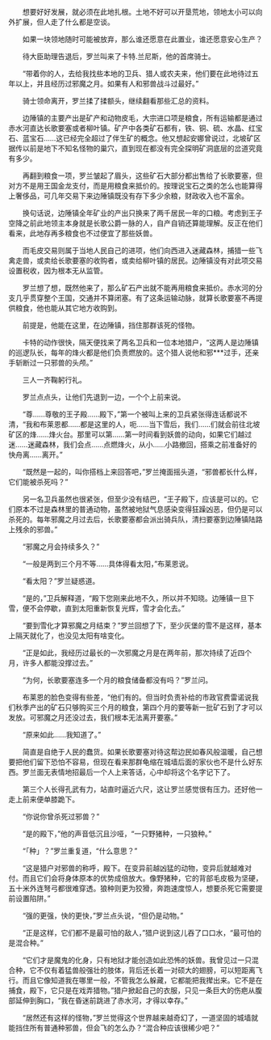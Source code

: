 　　想要好好发展，就必须在此地扎根。土地不好可以开垦荒地，领地太小可以向外扩展，但人走了什么都是空谈。

　　如果一块领地随时可能被放弃，那么谁还愿意在此置业，谁还愿意安心生产？

　　待大臣助理告退后，罗兰叫来了卡特.兰尼斯，他的首席骑士。

　　“带着你的人，去给我找些本地的卫兵、猎人或农夫来，他们要在此地待过五年以上，并且经历过邪魔之月。如果有人和邪兽战斗过最好。”

　　骑士领命离开，罗兰揉了揉额头，继续翻看那些汇总的资料。

　　边陲镇的主要产出是矿产和动物皮毛，大宗进口项是粮食，所有运输都是通过赤水河直达长歌要塞或者柳叶镇。矿产中各类矿石都有，铁、铜、硫、水晶、红宝石、蓝宝石……这已经完全超过了伴生矿的概念。他又想起安娜曾说过，北坡矿区据传以前是地下不知名怪物的巢穴，直到现在都没有完全探明矿洞底层的岔道究竟有多少。

　　再翻到粮食一项，罗兰皱起了眉头，这些矿石大部分都出售给了长歌要塞，但对方不是用王国金龙支付，而是用粮食来抵价的。按理说宝石之类的怎么也能算得上奢侈品，可几年交易下来边陲镇既没有存下多少余粮，财政收入也不富余。

　　换句话说，边陲镇全年矿业的产出只换来了两千居民一年的口粮。考虑到王子空降之前此地领主本身就是长歌公爵一脉的人，自产自销还算能理解。反正在他们看来，此地存再多粮食也不过便宜了那些妖兽。

　　而毛皮交易则属于当地人民自己的进项，他们向西进入迷藏森林，捕猎一些飞禽走兽，或卖给长歌要塞的收购者，或卖给柳叶镇的居民。边陲镇没有对此项交易设置税收，因为根本无从监管。

　　罗兰想了想，既然他来了，那么矿石产出就不能再用粮食来抵价。赤水河的分支几乎贯穿整个王国，交通并不算闭塞。有了这条运输动脉，就算长歌要塞不再提供粮食，他也能从其它地方收购到。

　　前提是，他能在这里，在边陲镇，挡住那群该死的怪物。

　　卡特的动作很快，隔天便找来了两名卫兵和一位本地猎户，“这两人是边陲镇的巡逻队长，每年的烽火都是他们负责燃放的。这个猎人说他和邪***过手，还亲手斩断过一只邪兽的头颅。”

　　三人一齐鞠躬行礼。

　　罗兰点点头，让他们先退到一边，一个个上前来说。

　　“尊……尊敬的王子殿……殿下，”第一个被叫上来的卫兵紧张得连话都说不清，“我和布莱恩都……都是这里的人，呃……当下雪后，我们……们就会前往北坡矿区的烽……烽火台。那里可以第……第一时间看到妖兽的动向，如果它们越过迷……迷藏森林，我们会点……点燃烽火，从小……小路撤回，搭乘之前准备好的快舟离……离开。”

　　“既然是一起的，叫你搭档上来回答吧，”罗兰掩面摇头道，“邪兽都长什么样，它们能被杀死吗？”

　　另一名卫兵虽然也很紧张，但至少没有结巴，“王子殿下，应该是可以的。它们原本不过是森林里的普通动物，虽然被地狱气息感染变得狂躁凶恶，但仍是可以杀死的。每年邪魔之月过去后，长歌要塞都会派出骑兵队，清扫要塞到边陲镇陆路上残余的邪兽。”

　　“邪魔之月会持续多久？”

　　“一般是两到三个月不等……具体得看太阳，”布莱恩说。

　　“看太阳？”罗兰疑惑道。

　　“是的，”卫兵解释道，“殿下您刚来此地不久，所以并不知晓。边陲镇一旦下雪，便不会停歇，直到太阳重新恢复光辉，雪才会化去。”

　　“要到雪化才算邪魔之月结束？”罗兰回想了下，至少灰堡的雪不是这样，基本上隔天就化了，也没见太阳有啥变化。

　　“正是如此，我经历过最长的一次邪魔之月是在两年前，那次持续了近四个月，许多人都能没撑过去。”

　　“为何，长歌要塞连多一个月的粮食储备都没有吗？”罗兰问。

　　布莱恩的脸色变得有些差，“他们有的。但当时负责补给的市政官费雷诺说我们秋季产出的矿石只够购买三个月的粮食，第四个月的要等新一批矿石到了才可以发放。可邪魔之月还没过去，我们根本无法离开要塞。”

　　“原来如此……我知道了。”

　　简直是自绝于人民的蠢货。如果长歌要塞对待这帮边民如春风般温暖，自己想要把他们留下恐怕不容易，但现在看来那群龟缩在城墙后面的家伙也不是什么好东西。罗兰面无表情地招最后一个人上来答话，心中却将这个名字记下了。

　　第三个人长得孔武有力，站直时逼近六尺，这让罗兰感觉很有压力。还好他一走上前来便单膝跪下。

　　“你说你曾杀死过邪兽？”

　　“是的殿下，”他的声音低沉且沙哑，“一只野猪种，一只狼种。”

　　“「种」？”罗兰重复道，“什么意思？”

　　“这是猎户对邪兽的称呼，殿下。在变异前越凶猛的动物，变异后就越难对付。而且它们会将身体原本的优势成倍放大。像野猪种，它的背部毛皮极为坚硬，五十米外连弩弓都很难穿透。狼种则更为狡猾，奔跑速度惊人，想要杀死它需要提前设置陷阱。”

　　“强的更强，快的更快，”罗兰点头说，“但仍是动物。”

　　“正是这样，它们都不是最可怕的敌人，”猎户说到这儿吞了口口水，“最可怕的是混合种。”

　　“它们才是魔鬼的化身，只有地狱才能创造如此恐怖的妖兽。我曾见过一只混合种，它不仅有着猛兽般强壮的肢体，背后还长着一对硕大的翅膀，可以短距离飞行。而且它像知道我在哪里一般，不管我怎么躲藏，它都能把我撵出来。它不是在捕食，殿下，它只是在戏弄猎物。”猎户掀起自己的衣服，只见一条巨大的伤疤从腹部延伸到胸口，“我在昏迷前跳进了赤水河，才得以幸存。”

　　“居然还有这样的怪物，”罗兰觉得这个世界越来越奇幻了，一道坚固的城墙就能挡住所有普通种邪兽，但会飞的怎么办？“混合种应该很稀少吧？”
